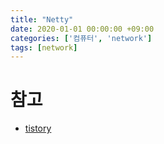 ```yaml
---
title: "Netty"
date: 2020-01-01 00:00:00 +09:00
categories: ['컴퓨터', 'network']
tags: [network]
---
```


# 참고
- [tistory](https://hbase.tistory.com/116)
